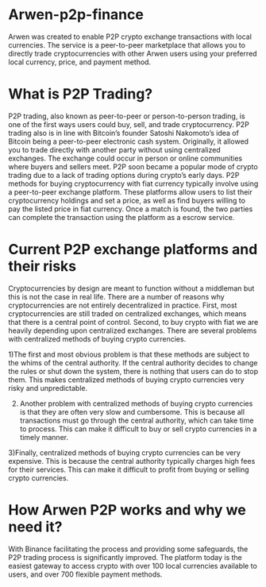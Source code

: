 # Arwen-p2p-finance
Arwen was created to enable P2P crypto exchange transactions with local currencies. The service is a peer-to-peer marketplace that allows you to directly trade cryptocurrencies with other Arwen users using your preferred local currency, price, and payment method. 


# What is P2P Trading?
P2P trading, also known as peer-to-peer or person-to-person trading, is one of the first ways users could buy, sell, and trade cryptocurrency. P2P trading also is in line with Bitcoin’s founder Satoshi Nakomoto’s idea of Bitcoin being a peer-to-peer electronic cash system. Originally, it allowed you to trade directly with another party without using centralized exchanges. The exchange could occur in person or online communities where buyers and sellers meet. P2P soon became a popular mode of crypto trading due to a lack of trading options during crypto’s early days. P2P methods for buying cryptocurrency with fiat currency typically involve using a peer-to-peer exchange platform. These platforms allow users to list their cryptocurrency holdings and set a price, as well as find buyers willing to pay the listed price in fiat currency. Once a match is found, the two parties can complete the transaction using the platform as a escrow service.


# Current P2P exchange platforms and their risks
Cryptocurrencies by design are meant to function without a middleman but this is not the case in real life. There are a number of reasons why cryptocurrencies are not entirely decentralized in practice. First, most cryptocurrencies are still traded on centralized exchanges, which means that there is a central point of control. Second, 
to buy crypto with fiat we are heavily depending upon centralized exchanges. There are several problems with centralized methods of buying crypto currencies. 

1)The first and most obvious problem is that these methods are subject to the whims of the central authority. If the central authority decides to change the rules or shut down the system, there is nothing that users can do to stop them. This makes centralized methods of buying crypto currencies very risky and unpredictable.

2) Another problem with centralized methods of buying crypto currencies is that they are often very slow and cumbersome. This is because all transactions must go through the central authority, which can take time to process. This can make it difficult to buy or sell crypto currencies in a timely manner.

3)Finally, centralized methods of buying crypto currencies can be very expensive. This is because the central authority typically charges high fees for their services. This can make it difficult to profit from buying or selling crypto currencies.


# How Arwen P2P works and why we need it?
With Binance facilitating the process and providing some safeguards, the P2P trading process is significantly improved. The platform today is the easiest gateway to access crypto with over 100 local currencies available to users, and over 700 flexible payment methods.
